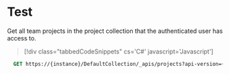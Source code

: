 # Test

Get all team projects in the project collection that the authenticated user has access to.

>[!div class="tabbedCodeSnippets" cs='C#' javascript='Javascript']
```vb
  GET https://{instance}/DefaultCollection/_apis/projects?api-version={version}[&stateFilter{string}&$top={integer}&skip={integer}]
``` 
